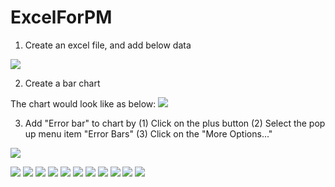 # ExcelForPM

1. Create an excel file, and add below data

![](https://github.com/DavidKou/ExcelForPM/blob/main/images/d1.png)


2. Create a bar chart

The chart would look like as below:
![](https://github.com/DavidKou/ExcelForPM/blob/main/images/c1.png)

3. Add "Error bar" to chart by
(1) Click on the plus button
(2) Select the pop up menu item "Error Bars"
(3) Click on the "More Options..."

![](https://github.com/DavidKou/ExcelForPM/blob/main/images/c2.png)

![](https://github.com/DavidKou/ExcelForPM/blob/main/images/c3.png)
![](https://github.com/DavidKou/ExcelForPM/blob/main/images/c4.png)
![](https://github.com/DavidKou/ExcelForPM/blob/main/images/c5.png)
![](https://github.com/DavidKou/ExcelForPM/blob/main/images/c6.png)
![](https://github.com/DavidKou/ExcelForPM/blob/main/images/c7.png)
![](https://github.com/DavidKou/ExcelForPM/blob/main/images/c8.png)
![](https://github.com/DavidKou/ExcelForPM/blob/main/images/c9.png)
![](https://github.com/DavidKou/ExcelForPM/blob/main/images/c10.png)
![](https://github.com/DavidKou/ExcelForPM/blob/main/images/c11.png)
![](https://github.com/DavidKou/ExcelForPM/blob/main/images/c12.png)
![](https://github.com/DavidKou/ExcelForPM/blob/main/images/c13.png)

